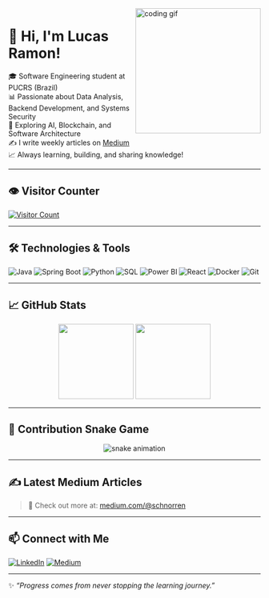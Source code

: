 <img align="right" src="https://media.giphy.com/media/qgQUggAC3Pfv687qPC/giphy.gif" width="250" alt="coding gif">

# 👋 Hi, I'm Lucas Ramon!

🎓 Software Engineering student at PUCRS (Brazil)  
📊 Passionate about Data Analysis, Backend Development, and Systems Security  
🚀 Exploring AI, Blockchain, and Software Architecture  
✍️ I write weekly articles on [Medium](https://medium.com/@schnorren)  
📈 Always learning, building, and sharing knowledge!

---

## 👁️ Visitor Counter

[![Visitor Count](https://api.visitorbadge.io/api/visitors?path=github.com/lucasramon/lucasramon&label=Visitors&countColor=%23263759)](https://visitorbadge.io/status?path=github.com/lucasramon/lucasramon)

---

## 🛠️ Technologies & Tools

![Java](https://img.shields.io/badge/Java-ED8B00?style=for-the-badge&logo=java&logoColor=white)
![Spring Boot](https://img.shields.io/badge/Spring_Boot-6DB33F?style=for-the-badge&logo=spring-boot&logoColor=white)
![Python](https://img.shields.io/badge/Python-3670A0?style=for-the-badge&logo=python&logoColor=yellow)
![SQL](https://img.shields.io/badge/SQL-025E8C?style=for-the-badge&logo=postgresql&logoColor=white)
![Power BI](https://img.shields.io/badge/Power%20BI-F2C811?style=for-the-badge&logo=powerbi&logoColor=black)
![React](https://img.shields.io/badge/React-20232A?style=for-the-badge&logo=react&logoColor=61DAFB)
![Docker](https://img.shields.io/badge/Docker-2496ED?style=for-the-badge&logo=docker&logoColor=white)
![Git](https://img.shields.io/badge/Git-F05032?style=for-the-badge&logo=git&logoColor=white)

---

## 📈 GitHub Stats

<p align="center">
  <img height="150em" src="https://github-readme-stats.vercel.app/api?username=lucasramon&show_icons=true&theme=tokyonight&hide_rank=true" />
  <img height="150em" src="https://github-readme-stats.vercel.app/api/top-langs/?username=lucasramon&layout=compact&theme=tokyonight" />
</p>

---

## 🐍 Contribution Snake Game

<p align="center">
  <img src="https://schnorren.github.io/Schnorren/github-contribution-grid-snake.svg" alt="snake animation" />
</p>

---

## ✍️ Latest Medium Articles

<!-- BLOG-POST-LIST:START -->
<!-- BLOG-POST-LIST:END -->

> 🔗 Check out more at: [medium.com/@schnorren](https://medium.com/@schnorren)

---

## 📫 Connect with Me

[![LinkedIn](https://img.shields.io/badge/LinkedIn-blue?style=for-the-badge&logo=linkedin&logoColor=white)](https://www.linkedin.com/in/lucasramon/)
[![Medium](https://img.shields.io/badge/Medium-black?style=for-the-badge&logo=medium&logoColor=white)](https://medium.com/@schnorren)

---

✨ *“Progress comes from never stopping the learning journey.”*
